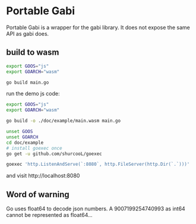 # Portable Gabi

Portable Gabi is a wrapper for the gabi library. It does not expose the same API as gabi does.

## build to wasm

```bash
export GOOS="js"
export GOARCH="wasm"

go build main.go
```

run the demo js code:

```bash
export GOOS="js"
export GOARCH="wasm"

go build -o ./doc/example/main.wasm main.go

unset GOOS
unset GOARCH
cd doc/example
# install goexec once
go get -u github.com/shurcooL/goexec

goexec 'http.ListenAndServe(`:8080`, http.FileServer(http.Dir(`.`)))'
```

and visit http://localhost:8080

## Word of warning

Go uses float64 to decode json numbers. A 9007199254740993 as int64 cannot be
represented as float64...
